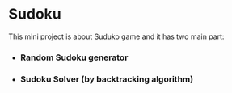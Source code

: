 # Sudoku
This mini project is about Suduko game and it has two main part:
- ### Random Sudoku generator
- ### Sudoku Solver (by backtracking algorithm)
